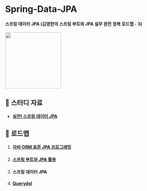 # Spring-Data-JPA

#### 스프링 데이터 JPA (김영한의 스프링 부트와 JPA 실무 완전 정복 로드맵 - 3)

<img src="https://github.com/hyunmin0317/Spring-Data-JPA/assets/63601183/5c60033f-e404-4360-9227-5ee5a699ebc0" height="180"/>

## :book: 스터디 자료

* #### [실전! 스프링 데이터 JPA](https://www.inflearn.com/course/%EC%8A%A4%ED%94%84%EB%A7%81-%EB%8D%B0%EC%9D%B4%ED%84%B0-JPA-%EC%8B%A4%EC%A0%84)

## :notebook_with_decorative_cover: 로드맵

1. #### [자바 ORM 표준 JPA 프로그래밍](https://github.com/hyunmin0317/Spring-JPA)
2. #### [스프링 부트와 JPA 활용](https://github.com/hyunmin0317/Spring-Boot-JPA)
3. #### 스프링 데이터 JPA
4. #### [Querydsl](https://github.com/hyunmin0317/Querydsl)
